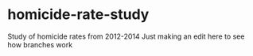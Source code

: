 # homicide-rate-study
Study of homicide rates from 2012-2014
Just making an edit here to see how branches work
